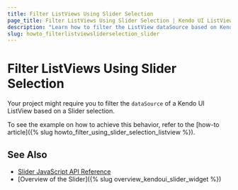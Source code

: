 ```yaml
---
title: Filter ListViews Using Slider Selection
page_title: Filter ListViews Using Slider Selection | Kendo UI ListView
description: "Learn how to filter the ListView dataSource based on Kendo UI Slider selection."
slug: howto_filterlistviewsliderselection_slider
---
```


# Filter ListViews Using Slider Selection

Your project might require you to filter the `dataSource` of a Kendo UI ListView based on a Slider selection.

To see the example on how to achieve this behavior, refer to the [how-to article]({% slug howto_filter_using_slider_selection_listview %}).

## See Also

* [Slider JavaScript API Reference](/api/javascript/ui/slider)
* [Overview of the Slider]({% slug overview_kendoui_slider_widget %})
